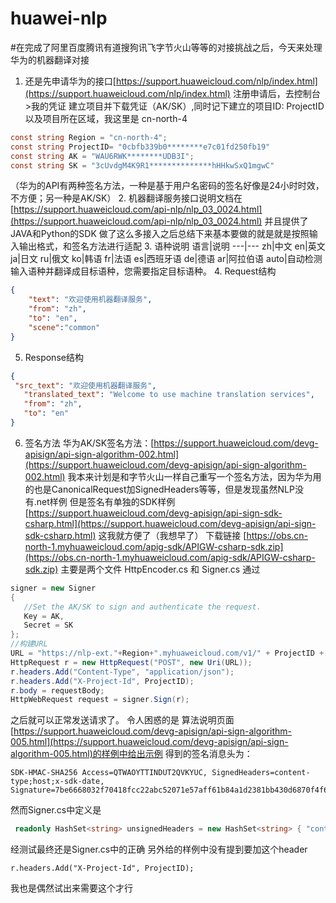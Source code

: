 # huawei-nlp
#在完成了阿里百度腾讯有道搜狗讯飞字节火山等等的对接挑战之后，今天来处理华为的机器翻译对接

1. 还是先申请华为的接口[https://support.huaweicloud.com/nlp/index.html](https://support.huaweicloud.com/nlp/index.html)
注册申请后，去控制台>我的凭证 建立项目并下载凭证（AK/SK）,同时记下建立的项目ID: ProjectID以及项目所在区域，我这里是	cn-north-4
```c#
const string Region = "cn-north-4";
const string ProjectID= "0cbfb339b0********e7c01fd250fb19"
const string AK = "WAU6RWK********UDB3I";
const string SK = "3cUvdgM4K9R1**************hHHkwSxQ1mgwC"
```
（华为的API有两种签名方法，一种是基于用户名密码的签名好像是24小时时效，不方便；另一种是AK/SK）
2. 机器翻译服务接口说明文档在 [https://support.huaweicloud.com/api-nlp/nlp_03_0024.html](https://support.huaweicloud.com/api-nlp/nlp_03_0024.html) 并且提供了JAVA和Python的SDK
做了这么多接入之后总结下来基本要做的就是就是按照输入输出格式，和签名方法进行适配
3. 语种说明
语言|说明
---|---
zh|中文
en|英文
ja|日文
ru|俄文
ko|韩语
fr|法语
es|西班牙语
de|德语
ar|阿拉伯语
auto|自动检测输入语种并翻译成目标语种，您需要指定目标语种。
4.  Request结构
```json
{
    "text": "欢迎使用机器翻译服务",
    "from": "zh",
    "to": "en",
    "scene":"common"
}  
```
5. Response结构
 ```json
{
  "src_text": "欢迎使用机器翻译服务",
    "translated_text": "Welcome to use machine translation services",
    "from": "zh",
    "to": "en"
} 
```
6. 签名方法 
华为AK/SK签名方法：[https://support.huaweicloud.com/devg-apisign/api-sign-algorithm-002.html](https://support.huaweicloud.com/devg-apisign/api-sign-algorithm-002.html)
我本来计划是和字节火山一样自己重写一个签名方法，因为华为用的也是CanonicalRequest加SignedHeaders等等，但是发现虽然NLP没有.net样例 但是签名有单独的SDK样例
[https://support.huaweicloud.com/devg-apisign/api-sign-sdk-csharp.html](https://support.huaweicloud.com/devg-apisign/api-sign-sdk-csharp.html) 这我就方便了（我想早了）
下载链接 [https://obs.cn-north-1.myhuaweicloud.com/apig-sdk/APIGW-csharp-sdk.zip](https://obs.cn-north-1.myhuaweicloud.com/apig-sdk/APIGW-csharp-sdk.zip)
主要是两个文件 HttpEncoder.cs 和 Signer.cs
通过
```c#
signer = new Signer
{
   //Set the AK/SK to sign and authenticate the request.
   Key = AK,
   Secret = SK
};
//构建URL
URL = "https://nlp-ext."+Region+".myhuaweicloud.com/v1/" + ProjectID + "/machine-translation/text-translation";
HttpRequest r = new HttpRequest("POST", new Uri(URL));
r.headers.Add("Content-Type", "application/json");
r.headers.Add("X-Project-Id", ProjectID);
r.body = requestBody;
HttpWebRequest request = signer.Sign(r);
```
之后就可以正常发送请求了。
令人困惑的是
算法说明页面
[https://support.huaweicloud.com/devg-apisign/api-sign-algorithm-005.html](https://support.huaweicloud.com/devg-apisign/api-sign-algorithm-005.html)的样例中给出示例
得到的签名消息头为：
```
SDK-HMAC-SHA256 Access=QTWAOYTTINDUT2QVKYUC, SignedHeaders=content-type;host;x-sdk-date, Signature=7be6668032f70418fcc22abc52071e57aff61b84a1d2381bb430d6870f4f6ebe
```
然而Signer.cs中定义是
```c#
 readonly HashSet<string> unsignedHeaders = new HashSet<string> { "content-type" };
```
经测试最终还是Signer.cs中的正确
另外给的样例中没有提到要加这个header
```
r.headers.Add("X-Project-Id", ProjectID);
```
我也是偶然试出来需要这个才行

